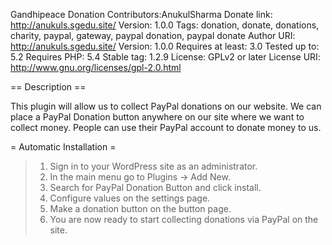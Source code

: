 Gandhipeace Donation
Contributors:AnukulSharma
Donate link: http://anukuls.sgedu.site/
Version: 1.0.0
Tags: donation, donate, donations, charity, paypal, gateway, paypal donation, paypal donate
Author URI: http://anukuls.sgedu.site/
Version: 1.0.0
Requires at least: 3.0
Tested up to: 5.2
Requires PHP: 5.4
Stable tag: 1.2.9
License: GPLv2 or later
License URI: http://www.gnu.org/licenses/gpl-2.0.html

== Description ==

This plugin will allow us to collect PayPal donations on our website.
We can place a PayPal Donation button anywhere on our site where we want to collect money. People can use their PayPal account to donate money to us.

= Automatic Installation =
> 1. Sign in to your WordPress site as an administrator.
> 2. In the main menu go to Plugins -> Add New.
> 3. Search for PayPal Donation Button and click install.
> 4. Configure values on the settings page.
> 5. Make a donation button on the button page.
> 6. You are now ready to start collecting donations via PayPal on the site.
